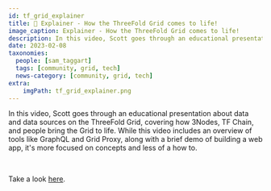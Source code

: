 ```yaml
---
id: tf_grid_explainer
title: 🍿 Explainer - How the ThreeFold Grid comes to life!
image_caption: Explainer - How the ThreeFold Grid comes to life!
description: In this video, Scott goes through an educational presentation about data and data sources on the ThreeFold Grid
date: 2023-02-08
taxonomies:
  people: [sam_taggart]
  tags: [community, grid, tech]
  news-category: [community, grid, tech]
extra:
    imgPath: tf_grid_explainer.png
---
```


In this video, Scott goes through an educational presentation about data and data sources on the ThreeFold Grid, covering how 3Nodes, TF Chain, and people bring the Grid to life. While this video includes an overview of tools like GraphQL and Grid Proxy, along with a brief demo of building a web app, it's more focused on concepts and less of a how to.

<br/>

Take a look [here](https://youtu.be/m1Yij_iiyH8).